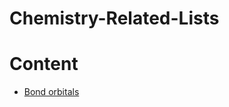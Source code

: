# Chemistry-Related-Lists

# Content
- [Bond orbitals](https://github.com/Jatro-Tao/Chemistry-Related-Lists/blob/main/Bond-orbitals.md)
